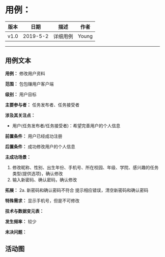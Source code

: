 # 用例：
| 版本 |   日期    | 描述 |  作者   |
| :--: | :-------: | :--: | :-----: |
| v1.0 | 2019-5-2 | 详细用例 | Young |
---
## 用例文本

**用例：** 修改用户资料

**范围：** 包包赚用户客户端

**级别：** 用户目标

**主要参与者：** 任务发布者、任务接受者

**涉及其关注点：**

- 用户(任务发布者/任务接受者)：希望完善用户的个人信息

**前置条件：**
用户已经成功注册

**后置条件：**
成功修改用户的个人信息

**主成功场景：**
1. 修改昵称、性别、出生年份、手机号、所在校园、年级、学院、感兴趣的任务类型(提供选项)，确认修改
2. 输入新密码、确认密码，确认修改

**拓展：**
2a. 新密码和确认密码不符合
    提示相应错误，清空新密码和确认密码

**特殊需求：**
显示手机号，但是不可修改

**技术与数据变元表：**

**发生频率：** 较少

**未决问题：**

## 活动图